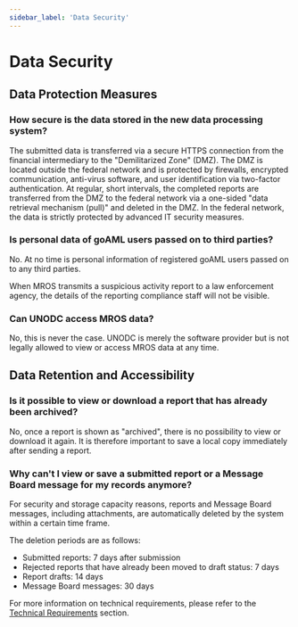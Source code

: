 ```yaml
---
sidebar_label: 'Data Security'
---
```


# Data Security

## Data Protection Measures

### How secure is the data stored in the new data processing system?

The submitted data is transferred via a secure HTTPS connection from the financial intermediary to the "Demilitarized Zone" (DMZ). The DMZ is located outside the federal network and is protected by firewalls, encrypted communication, anti-virus software, and user identification via two-factor authentication. At regular, short intervals, the completed reports are transferred from the DMZ to the federal network via a one-sided "data retrieval mechanism (pull)" and deleted in the DMZ. In the federal network, the data is strictly protected by advanced IT security measures.

### Is personal data of goAML users passed on to third parties?

No. At no time is personal information of registered goAML users passed on to any third parties.

When MROS transmits a suspicious activity report to a law enforcement agency, the details of the reporting compliance staff will not be visible.

### Can UNODC access MROS data?

No, this is never the case. UNODC is merely the software provider but is not legally allowed to view or access MROS data at any time.

## Data Retention and Accessibility

### Is it possible to view or download a report that has already been archived?

No, once a report is shown as "archived", there is no possibility to view or download it again. It is therefore important to save a local copy immediately after sending a report.

### Why can't I view or save a submitted report or a Message Board message for my records anymore?

For security and storage capacity reasons, reports and Message Board messages, including attachments, are automatically deleted by the system within a certain time frame.

The deletion periods are as follows:
- Submitted reports: 7 days after submission
- Rejected reports that have already been moved to draft status: 7 days
- Report drafts: 14 days
- Message Board messages: 30 days

For more information on technical requirements, please refer to the [Technical Requirements](FAQ/technical-requirements.md) section.